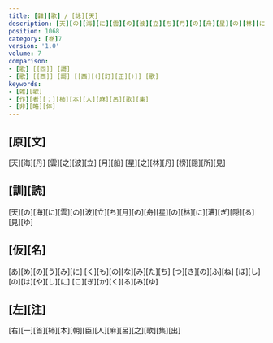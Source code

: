 ```yaml
---
title: [雜][歌] / [詠][天]
description: [天][の][海][に][雲][の][波][立][ち][月][の][舟][星][の][林][に][漕][ぎ][隠][る][見][ゆ]
position: 1068
category: [巻]7
version: '1.0'
volume: 7
comparison:
- [歌] [[西]] [謌]
- [歌] [[西]] [謌] [[西][（][訂][正][）]] [歌]
keywords:
- [雑][歌]
- [作][者][：][柿][本][人][麻][呂][歌][集]
- [非][略][体]
---
```


## [原][文]

[天][海][丹] [雲][之][波][立] [月][船] [星][之][林][丹] [榜][隠][所][見]

## [訓][読]

[天][の][海][に][雲][の][波][立][ち][月][の][舟][星][の][林][に][漕][ぎ][隠][る][見][ゆ]

## [仮][名]

[あ][め][の][う][み][に] [く][も][の][な][み][た][ち] [つ][き][の][ふ][ね] [ほ][し][の][は][や][し][に] [こ][ぎ][か][く][る][み][ゆ]

## [左][注]

[右][一][首][柿][本][朝][臣][人][麻][呂][之][歌][集][出]
